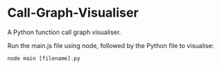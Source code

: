 # Call-Graph-Visualiser

A Python function call graph visualiser.

Run the main.js file using node, followed by the Python file to visualise:

    node main [filename].py
